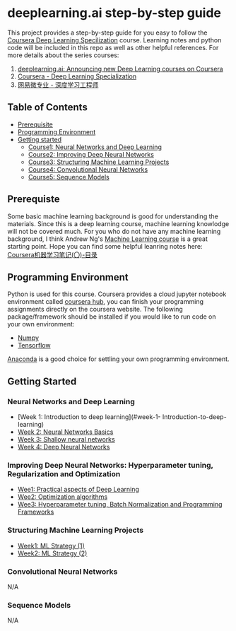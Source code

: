 # deeplearning.ai step-by-step guide
This project provides a step-by-step guide for you easy to follow the [Coursera Deep Learning Specilization](https://www.coursera.org/specializations/deep-learning) course. Learning notes and python code will be included in this repo as well as other helpful references.  For more details about the series courses:
1. [deeplearning.ai: Announcing new Deep Learning courses on Coursera](https://medium.com/@andrewng/deeplearning-ai-announcing-new-deep-learning-courses-on-coursera-43af0a368116)
2. [Coursera - Deep Learning Specialization](https://www.coursera.org/specializations/deep-learning)
3. [网易微专业 - 深度学习工程师](http://mooc.study.163.com/smartSpec/detail/1001319001.htm)

## Table of Contents
- [Prerequisite](#prerequisite)
- [Programming Environment](#programming-environment)
- [Getting started](#getting-started)
  - [Course1: Neural Networks and Deep Learning](#neural-networks-and-deep-learning)
  - [Course2: Improving Deep Neural Networks]()
  - [Course3: Structuring Machine Learning Projects]()
  - [Course4: Convolutional Neural Networks]()
  - [Course5: Sequence Models]()

## Prerequiste
Some basic machine learning background is good for understanding the materials. Since this is a deep learning course, machine learning knowlodge will not be covered much. For you who do not have any machine learning background, I think Andrew Ng's [Machine Learning course](https://www.coursera.org/learn/machine-learning) is a great starting point. Hope you can find some helpful leanring notes here: [Coursera机器学习笔记(〇)-目录](http://daniellaah.github.io/2016/Machine-Learning-Andrew-Ng-My-Notes.html)

## Programming Environment
Python is used for this course. Coursera provides a cloud jupyter notebook environment called [coursera hub](https://www.coursera.org/learn/neural-networks-deep-learning/supplement/oABOh/programming-assignment-faq), you can finish your programming assignments directly on the coursera website. The following package/framework should be installed if you would like to run code on your own environment:
- [Numpy](http://www.numpy.org/)
- [Tensorflow](https://github.com/tensorflow/tensorflow)

[Anaconda](https://docs.continuum.io/anaconda/install/) is a good choice for settling your own programming environment.

## Getting Started
### Neural Networks and Deep Learning
- [Week 1: Introduction to deep learning](#week-1- Introduction-to-deep-learning)
- [Week 2: Neural Networks Basics](#week-2-neural-networks-basics)
- [Week 3: Shallow neural networks](#week-3-shallow-neural-networks)
- [Week 4: Deep Neural Networks](#week-4-deep-neural-networks)
### Improving Deep Neural Networks: Hyperparameter tuning, Regularization and Optimization
- [Wee1: Practical aspects of Deep Learning]()
- [Wee2: Optimization algorithms]()
- [Wee3: Hyperparameter tuning, Batch Normalization and Programming Frameworks]()
### Structuring Machine Learning Projects
- [Week1: ML Strategy (1)]()
- [Week2: ML Strategy (2)]()
### Convolutional Neural Networks
N/A
### Sequence Models
N/A
